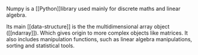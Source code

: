 Numpy is a [[Python]]library used mainly for discrete maths and linear algebra.

Its main [[data-structure]] is the the multidimensional array object ([[ndarray]]).  Which gives origin to more complex objects like matrices. It also includes manipulation functions, such as linear algebra manipulations, sorting and statistical tools.